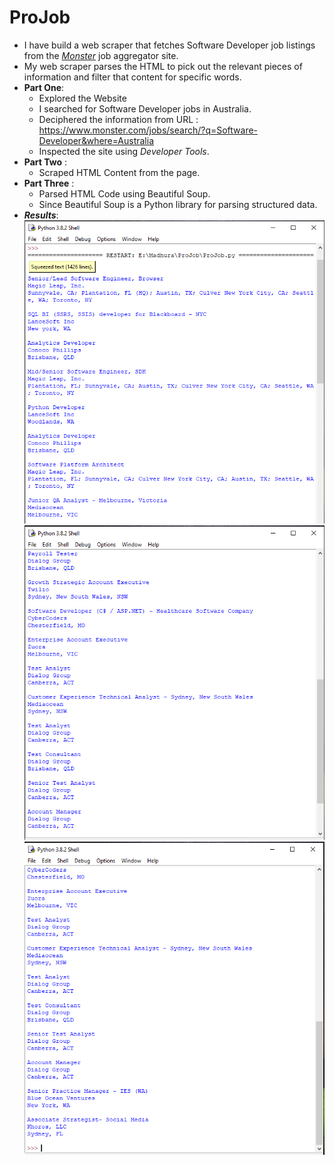 # ProJob
-  I have build a web scraper that fetches Software Developer job listings from the [*Monster*](https://www.monster.com/jobs/search/?q=Software-Developer) job aggregator site.
-  My web scraper parses the HTML to pick out the relevant pieces of information and filter that content for specific words.
-  **Part One**:
    - Explored the Website
    - I searched for Software Developer jobs in Australia.
    - Deciphered the information from URL : https://www.monster.com/jobs/search/?q=Software-Developer&where=Australia
    - Inspected the site using *_Developer Tools_*.
- **Part Two** :
    - Scraped HTML Content from the page.
- **Part Three** : 
     - Parsed HTML Code using Beautiful Soup.
     - Since Beautiful Soup is a Python library for parsing structured data.
- **_Results_**:
     ![](Images/Job1.PNG)
     ![](Images/Job2.PNG)
     ![](Images/Job3.PNG)
